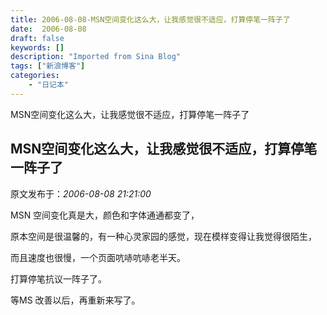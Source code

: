 ```yaml
---
title: 2006-08-08-MSN空间变化这么大，让我感觉很不适应，打算停笔一阵子了
date:  2006-08-08
draft: false
keywords: []
description: "Imported from Sina Blog"
tags: ["新浪博客"]
categories: 
    - "日记本"
---
```

MSN空间变化这么大，让我感觉很不适应，打算停笔一阵子了
## MSN空间变化这么大，让我感觉很不适应，打算停笔一阵子了

 原文发布于：*2006-08-08 21:21:00*

MSN 空间变化真是大，颜色和字体通通都变了，

 

原本空间是很温馨的，有一种心灵家园的感觉，现在模样变得让我觉得很陌生，

 

而且速度也很慢，一个页面吭哧吭哧老半天。

 

打算停笔抗议一阵子了。

 

等MS 改善以后，再重新来写了。

 


